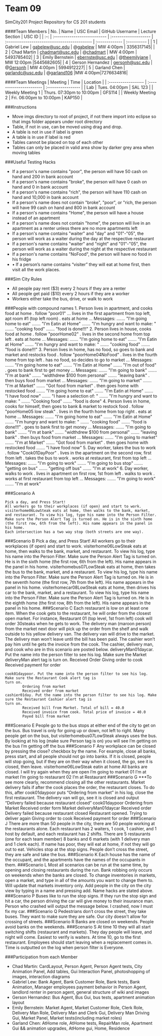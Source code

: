 Team 09
======

SimCity201 Project Repository for CS 201 students

####Team Members
| No. | Name |       USC Email       |                GitHub Username                |      Lecture Section      | USC ID |
| :-: | :--------------------------- | :-------------------- | :-------------------------------------------- | :------------- | :---------- |
|  1  | Gabriel Lew    | gabelew@usc.edu      | @[gabelew](https://github.com/gabelew)    | MW 4:00pm | 3356317145|
|  2  | Chad Martin    | chadmart@usc.edu       | @[chadmart](https://github.com/chadmart)        | MW 4:00pm  | 5493785402|
|  3  | Emily Bernstein | ebernste@usc.edu   | @[theemilyjane](https://github.com/theemilyjane)   |   MW 12:00pm  |5445682605|
|  4  | Gerson Hernandez | gersonh@usc.edu   | @[Gersonh](https://github.com/Gersonh)        |  MW 4:00pm   | 5994912227|
|  5  | Garland Chen    | garlandc@usc.edu    | @[garland106](https://github.com/garland106)  |MW 4:00pm|7276634816|

####Team Meetings
|       Meeting       |           Time           |      Location      |
| :------------------ | :----------------------- | :----------------- |
| Lab                 | Tues. 04:00pm             | SAL 123           |
| Weekly Meeting 1    | Thurs. 07:30pm to 10:00pm  | GFS114      |
| Weekly Meeting 2    | Fri. 06:00pm to 10:00pm  | KAP150      |

###Instructions
  + Move imgs directory to root of project, if not there import into eclipse so that imgs folder appears under root directory
  + Table, if not in use, can be moved using drag and drop.
  + A table is not in use if label is green  
  + A table is in use if label is red
  + Tables cannot be placed on top of each other
  + Tables can only be placed in valid area show by darker grey area when moving tables

###Useful Testing Hacks
  + If a person's name contains "poor", the person will have 50 cash on hand and 200 in bank account
  + If a person's name contains "broke", the person will have 0 cash on hand and 0 in bank account
  + If a person's name contains "rich", the person will have 110 cash on hand and 10,000 in bank account
  + If a person's name does not contain "broke", "poor", or "rich, the person will have 99 cash on hand and 800 in bank account
  + If a person's name contains "Home", the person will have a house instead of an apartment
  + If a person's name does not contain "home", the person will live in an apartment as a renter unless there are no more apartments left
  + If a person's name contains "waiter" and "day" and "01"-"05", the person will work as a waiter during the day at the respective restaurant
  + If a person's name contains "waiter" and "night" and "01"-"05", the person will work as a waiter during the night at the respective restaurant
  + If a person's name contains "NoFood", the person will have no food in his fridge
  + •	If a person’s name contains “visiter” they will eat at home first, then visit all the work places.

###Sim City Rules
  + All people pay rent ($3) every 2 hours if they are a renter 
  + All people get paid ($10) every 2 hours if they are a worker
  + Workers either take the bus, drive, or walk to work
  
###People with compound names
	1. Person lives in apartment, and cooks food at home
	 . follow "poor01" 
     ... lives in the first apartment from top left, apt room #1 (top left room)
     . eats at home
     ... Messages:
     ....... "I'm going home to eat"
     ....... "I'm Eatin at Home"
     ....... "I'm hungry and want to make: "
     ....... "cooking food"
     ....... "food is done!!!"
	2. Person lives in house, cooks food at home
	 . follow "poorHome02" 
     . lives in the second home from top left
     . eats at home
     ... Messages:
     ....... "I'm going home to eat"
     ....... "I'm Eatin at Home"
     ....... "I'm hungry and want to make: "
     ....... "cooking food"
     ....... "food is done!!!"
	3. Person lives in home, has no food, so goes to bank and market and restocks food
	 . follow "poorHome04NoFood"
     . lives in the fourth home from top left
     . has no food, so decides to go to market
     ... Messages:
     ....... "I'm going home to eat"
     ....... "I'm Eatin at Home"
     ....... "I'm out of food"
     . goes to bank first to get money
     ... Messages:
     ....... "I'm going to bank"
     ....... "I'm at bank"
     ....... "widthdrew $100 from personal"
     ....... "leaving bank"
     . then buys food from market
     ... Messages:
     ....... "I'm going to market"
     ....... "I'm at Market"
     ....... "Got food from market"
     . then goes home with restocked food
     ....... "I'm going home to eat"
     ....... "I'm Eatin at Home"
     ....... "I have food now"
     ....... "I have a selection of: "
     ....... "I'm hungry and want to make: "
     ....... "Cooking food"
     ....... "food is done"
     4. Person lives in home, cooks for himself, then goes to bank & market to restock food 
     . follow "poorHome05 low steak"
     . lives in the fourth home from top right
     . eats at home
     ... Messages:
     ....... "I'm going home to eat"
     ....... "I'm Eatin at Home"
     ....... "I'm hungry and want to make: "
     ....... "cooking food"
     ....... "food is done!!!"
     . goes to bank first to get money
     ... Messages:
     ....... "I'm going to bank"
     ....... "I'm at bank"
     ....... "widthdrew $100 from personal"
     ....... "leaving bank"
     . then buys food from market
     ... Messages:
     ....... "I'm going to market"
     ....... "I'm at Market"
     ....... "Got food from market"
     . then goes home with restocked food
     ....... "I have food now"
     5. Day worker, takes the bus to work
      . follow "Cook01DayPoor"
      . lives in the apartment on the second row, first from left
      . takes the bus to work
      . works at restaurant, first from top left
      ... Messages:
      ....... "I'm going to work"
      ....... "I'm going to bus stop"
      ....... "getting on bus"
      ....... "getting off bus"
      ....... "I'm at work"
     6. Day worker, walks to work
      . lives in apartment on first row, 1st from left
      . walks to work
      . works at first restaurant from top left
      ... Messages:
      ....... "I'm going to work"
      ....... "I'm at work"
      
###Scenario A
     
	Pick a day, and Press Start! 
	All workers go to their workplaces (if open) and start to work. 
	visiterhome06LowSteak eats at home, then walks to the bank, market, 
	and restaurant. To view his log, type his name into the Person Filter. 
	Make sure the Person Alert Tag is turned on. He is in the sixth home 
	(the first row, 6th from the left). His name appears in the panel in his home.
	Each intersection has a two way stop (both streets are one way). 
###Scenario B
	Pick a day, and Press Start! 
	All workers go to their workplaces (if open) and start to work. 
	visiterhome06LowSteak eats at home, then walks to the bank, market, and restaurant. 
	To view his log, type his name into the Person Filter. Make sure the Person Alert Tag 
	is turned on. He is in the sixth home (the first row, 6th from the left). His name appears 
	in the panel in his home.
	visiterhomebus07LowSteak eats at home, then takes the bus to the bank, market, and a restaurant. 
	To view his log, type his name into the Person Filter. Make sure the Person Alert Tag is turned on. 
	He is in the seventh home (the first row, 7th from the left). His name appears in the panel in his 
	home.
	visiterhomecar08LowSteak eats at home, then drives his car to the bank, market, and a restaurant. 
	To view his log, type his name into the Person Filter. Make sure the Person Alert Tag is turned on. He is in the 	eighth home (the first row, 8th from the left). His name appears in the panel in his home.
###Scenario C
	Each restaurant is low on at least one item. When the cook gets to the restaurant, he will order from the 
	closest open market. 
	For instance, Restaurant 01 (top level, 1st from left) cook will order 30steaks when he gets to work. The
	delivery man (maroon person) from the market next door will pick up the order from the shelf and walk outside to
	his yellow delivery van. The delivery van will drive to the market. The delivery man won’t leave until the bill
	has been paid. The cashier won’t pay him until he gets the invoice from the cook.  The cashier, delivery man,
	and cook who are in this scenario are posted below.
	deliveryMan01daycar. Put the name into the person filter to see his log. Make sure the Market deliveryMan alert
	tag is turn on. 
		Received Order
		Giving order to cook
		Received payment for order

	cook01daypoor. Put the name into the person filter to see his log. Make sure the Restaurant Cook alert tag is
	turn on.
			Ordering from market
			Received order from market
	cashier01day. Put the name into the person filter to see his log. Make sure the Restaurant Cashier alert tag is
	turn on.
			Received bill from Market. Total of bill = 40.0
			Received invoice from cook. Total price of invoice = 40.0
			Payed bill from market
###Scenario E
	People go to the bus stops at either end of the city to get on the bus. Bus travel is only for going up or down,
	not left to right. 
	Many people get on the bus, but visiterhomebus07LowSteak always uses the bus. By looking at his log (make sure
	Person tag is on) you will see
		I’m getting on the bus
		I’m getting off the bus
###Scenario F
	Any workplace can be closed by pressing the close? checkbox by the name. For example, close all banks, press
	start, and all people should not go into banks. If it is closed, people will stop going, but if they are on
	their way when it closed, the go, see it is closed, then leave.
	visiterhome06LowSteak
		eatin at home
		All banks are closed. I will try again when they are open
		I’m going to market 01
		I’m at market
		I’m going to restaurant 02
		I’m at Restaurant
###Scenario G
	***To see more clearly, recommend closing all the other restaurants.
	Market delivery fails if after the cook places the order, the restaurant closes. To do this, after cook01daypoor
	puts “Ordering from market” in his log, close the first restaurant. The delivery van will go, see it is closed
	and output “Delivery failed because restaurant closed” 
	cook01daypoor
		Ordering from Market
		Received order form Market
	deliveryMan01daycar
		Received order
		Delivery failed because restaurant closed
		Restaurant opened. Trying to deliver again
		Giving order to cook
		Received payment for order
###Scenario J
	There are more than 50 people in the city, there are 50 people working at the restaurants alone. Each restaurant
	has 2 waiters, 1 cook, 1 cashier, and 1 host by default, and each restaurant has 2 shifts. There are 5
	restaurants (one for each team member) 8 banks and 6 markets (with 1 delivery man and 1 clerk each). If name has
	poor, they will eat at home, if not they will go out to eat. Vehicles stop at the stop signs. People don’t cross
	the street, they are safe and take the bus.
###Scenario K
	Each house has the name of the occupant, and the apartments have the names of the occupants in them. 
###Scenario L
	Most all scenarios can be run at the same time, by opening and closing restaurants during the run. Bank robbing
	only occurs on weekends when the banks are closed. To change inventories in markets, open a market, and type in
	all of the amounts you want to change them to. Will update that markets inventory only.
	Add people in the city on the city view by typing in a name and pressing add. Name hacks are stated above.
###Scenario P
	Buses like to run the stop signs. If they run the stop sign and hit a car, the person driving the car 	will
	give money to their insurance man. Person who crashed will output the message below.
		I crashed, now I must fix my car.
###Scenario Q
	Pedestrians don’t cross the street, they take buses. They want to make sure they are safe. Our city doesn't
	allow for crossing of streets.
###Scenario R
	Banks are closed on weekends. People avoid banks on the weekends.
###Scenario S
	At time 10 they will all start switching shifts (restaurant 	and markets). They day people will leave, and
	night will come. Easiest to verify is waiters. At time 10, go to the first restaurant. Employees should start
	leaving when a replacement comes in. Time is outputted on the log when person filter is Everyone.
	
###Participation from each Member
  + Chad Martin: CardLayout, Person Agent, Person Agent tests, City Animation Panel, Add tables, Gui Interaction Panel, photoshopping of images, interaction diagrams
  + Gabriel Lew: Bank Agent, Bank Customer Role, Bank tests, Bank Animation, Manager employees payment behavior in Person Agent, landlord renter in person agent, general structure of wiki and images
  + Gerson Hernandez: Bus Agent, Bus Gui, bus tests, apartment animation layout
  + Emily Bernstein: Market Agent, Market Customer Role, Clerk Role, Delivery Man Role, Delivery Man and Clerk Gui, Delivery Man Driving Gui, Market Panel, Market tests(including market roles)
  + Garland Chen: AtHome role, AtHome tests, RepairMan role, Apartment Gui && animation upgrades, AtHome gui, Home, Residence
